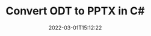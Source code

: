 ---
############################# Static ############################
layout: "auto-gen-conversion"
date: 2022-03-01T15:12:22
draft: false
otherformats: bmp doc docm docx dot dotm dotx epub gif ico jpeg jpg md odt ott pdf png psd rtf tex tif tiff txt xps
breadcrumb: ODT to PPTX in C#

############################# Head ############################
head_title: "ODT to PPTX Converter in C#"
head_description: "Convert ODT to PPTX in .NET using a few lines of code. Use the GroupDocs Document Conversion API to convert over 160 file formats."

############################# Header ############################
title: "Convert ODT to PPTX in C#"
description: "ODT to PPTX conversion with a few lines of .NET code"
bg_image: "https://cms.admin.containerize.com/templates/aspose/App_Themes/V3/images/bg/header1.png"
bg_overlay: false
button:
    enable: true

############################# SubMenu ############################
submenu:
    enable: true

    left:
        img_alt: "GroupDocs.Conversion for .NET"
        image: "https://cms.admin.containerize.com/templates/groupdocs/images/product-logos/90x90-noborder/groupdocs-conversion-net.png"
        product: "GroupDocs.Conversion"
        platform: ".NET"

    

############################# About ############################
about:
    enable: true
    title: "About GroupDocs.Conversion для .NET API"
    content: |
        [GroupDocs.Conversion for .NET](https://products.groupdocs.com/conversion/net/) can be used to convert Microsoft Word, Excel, PowerPoint, PDF, Visio and other formats. GroupDocs.Conversion is a standalone API that is suitable for back-end and internal systems where high performance is required. It does not depend on any software such as Microsoft or Open Office.
    

overview:
    enable: true
    content: |
        Convert your ODT files to PPTX in .NET easily. You can use just a couple of C# code lines in any platform of your choice like - Windows, Linux, macOS.
        You can try ODT to PPTX conversion for free and evaluate conversion results quality.
        Along with simple file conversion scenarios you can try more advanced options for loading source ODT file and for saving output PPTX result. 
        
        For example, for the source ODT file you may use the following load options:

        * auto-detect file format;
        * specify password for protected files (if file format supports it);
        * replace missing fonts to preserve document appearance.
        
        There are also advanced convert options for the PPTX file:

        * convert specific document page or page range;
        * add a watermark to the converted PPTX file.

        Once conversion is completed you can save your PPTX file to the local file path or any third-party storage like FTP, Amazon S3, Google Drive, Dropbox etc.
        Please note - to convert ODT to PPTX there is no need for any additional software installed - like MS Office, Open Office, Adobe Acrobat Reader etc. 


############################# Steps ############################
steps:
    enable: true
    title_left: "Steps to convert ODT to PPTX in C#"
    content_left: |
        [GroupDocs.Conversion](https://products.groupdocs.com/conversion/net/) makes it easy for developers to convert a ODT file to PPTX with a few lines of code.

        * Create an instance of the Converter class and provide the file ODT with the full path
        * Create and set ConvertOptions for PPTX type.
        * Call the Converter.Convert method and pass the full path and format (PPTX) as a parameter
        
    title_right: "System Requirements"
    content_right: |
        Basic conversion with GroupDocs.Conversion for .NET can be done in just a few simple steps. Our APIs are supported on all major platforms and operating systems. Before executing the code below, make sure you have the following prerequisites installed on your system.

        * Operating systems: Microsoft Windows, Linux, MacOS
        * Development environments: Microsoft Visual Studio, Xamarin, MonoDevelop
        * Frameworks: .NET Framework, .NET Standard, .NET Core, Mono
        * Get the latest GroupDocs.Conversion for .NET from [Nuget](https://www.nuget.org/packages/groupdocs.conversion)
        
    code: |
        ```cs
        // Load ODT file
        var converter = new GroupDocs.Conversion.Converter("template.odt");
        // Set conversion parameters for PPTX format
        var convertOptions = converter.GetPossibleConversions()["pptx"].ConvertOptions;
        // Convert to PPTX format
        converter.Convert("output.pptx", convertOptions);        
        ```
        
demos:
    enable: true
    title: "ODT to PPTX Live Demo"
    content: |
       Convert ODT to PPTX now by visiting the [GroupDocs.Conversion App](https://products.groupdocs.app/conversion/family) website. Online demo has the following advantages
          

more_formats:
    enable: true
    title: "Other supported transformations ODT"
    content: "You can also convert ODT to many other file formats. Please see the list below."
       
       
back_to_top:
    enable: true
---